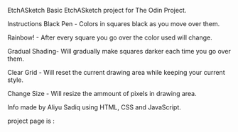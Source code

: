 EtchASketch
Basic EtchASketch project for The Odin Project.

Instructions
Black Pen - Colors in squares black as you move over them.

Rainbow! - After every square you go over the color used will change.

Gradual Shading- Will gradually make squares darker each time you go over them.

Clear Grid - Will reset the current drawing area while keeping your current style.

Change Size - Will resize the ammount of pixels in drawing area.

Info
made by Aliyu Sadiq using HTML, CSS and JavaScript.

project page is :